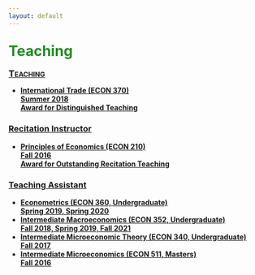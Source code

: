 ```yaml
---
layout: default
---
```



<!-- I have taught several courses, both as instructor and in my capacity as a Teaching Assistant at Purdue University. -->

<span style=" color:ForestGreen; font-size:28px;">**Teaching**</span>
---

<!--
<span style="color:blue">**Instructor**</span>.
  
<span style="color:ForestGreen; font-size:1em;">**Instructor**</span> -->

<span style="font-size:18px; font-variant: small-caps;"><u><b>Teaching<b><u> </span>

* **International Trade** (ECON 370) <br>
Summer 2018 <br>
Award for Distinguished Teaching <br>
<!-- Syllabus -->


### Recitation Instructor

* **Principles of Economics** (ECON 210)  <br>
Fall 2016 <br>
Award for Outstanding Recitation Teaching


### Teaching Assistant

* **Econometrics** (ECON 360, Undergraduate) <br>
Spring 2019, Spring 2020  <br>
* **Intermediate Macroeconomics** (ECON 352, Undergraduate)  <br>
Fall 2018, Spring 2019, Fall 2021  <br>
* **Intermediate Microeconomic Theory** (ECON 340, Undergraduate)  <br>
Fall 2017  <br>
* **Intermediate Microeconomics** (ECON 511, Masters)  <br>
Fall 2016  <br>

<!--

### Instructor

ECON 370 International Trade - Summer 2018

*Award for Distinguished Teaching* 

### Recitation Instructor

ECON 210 Principles of Economics - Fall 2016

*Award for Outstanding Recitation Teaching*

### Teaching Assistant

* ECON 360 Economentrics  - Spring 2019, Spring 2020
* ECON 352 Intermediate Macroeconomics - Fall 2018, Spring 2019, Fall 2021
* ECON 340 Intermediate Microeconomic Theory - Fall 2017
* ECON 511 Intermediate Microeconomics - Fall 2016
-->
